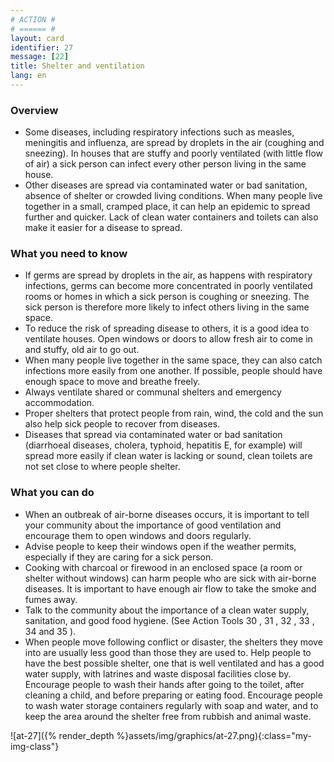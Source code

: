 ```yaml
---
# ACTION #
# ====== #
layout: card
identifier: 27
message: [22]
title: Shelter and ventilation
lang: en
---
```


### Overview

- Some diseases, including respiratory infections such as measles, meningitis and influenza, are spread by droplets in the air (coughing and sneezing). In houses that are stuffy and poorly ventilated (with little flow of air) a sick person can infect every other person living in the same house.
- Other diseases are spread via contaminated water or bad sanitation, absence of shelter or crowded living conditions. When many people live together in a small, cramped place, it can help an epidemic to spread further and quicker. Lack of clean water containers and toilets can also make it easier for a disease to spread. 

### What you need to know

- If germs are spread by droplets in the air, as happens with respiratory infections, germs can become more concentrated in poorly ventilated rooms or homes in which a sick person is coughing or sneezing. The sick person is therefore more likely to infect others living in the same space.
- To reduce the risk of spreading disease to others, it is a good idea to ventilate houses. Open windows or doors to allow fresh air to come in and stuffy, old air to go out.
- When many people live together in the same space, they can also catch infections more easily from one another. If possible, people should have enough space to move and breathe freely. 
- Always ventilate shared or communal shelters and emergency accommodation. 
- Proper shelters that protect people from rain, wind, the cold and the sun also help sick people to recover from diseases. 
- Diseases that spread via contaminated water or bad sanitation (diarrhoeal diseases, cholera, typhoid, hepatitis E, for example) will spread more easily if clean water is lacking or sound, clean toilets are not set close to where people shelter.

### What you can do

- When an outbreak of air-borne diseases occurs, it is important to tell your community about the importance of good ventilation and encourage them to open windows and doors regularly.
- Advise people to keep their windows open if the weather permits, especially if they are caring for a sick person.
- Cooking with charcoal or firewood in an enclosed space (a room or shelter without windows) can harm people who are sick with air-borne diseases. It is important to have enough air flow to take the smoke and fumes away.
- Talk to the community about the importance of a clean water supply, sanitation, and good food hygiene. (See Action Tools 30 <a class="crosslink" href="{% render_depth %}{% render_link action|30 %}"><i class="fas fa-external-link-alt" aria-hidden="true"></i></a>, 31 <a class="crosslink" href="{% render_depth %}{% render_link action|31 %}"><i class="fas fa-external-link-alt" aria-hidden="true"></i></a>, 32 <a class="crosslink" href="{% render_depth %}{% render_link action|32 %}"><i class="fas fa-external-link-alt" aria-hidden="true"></i></a>, 33 <a class="crosslink" href="{% render_depth %}{% render_link action|33 %}"><i class="fas fa-external-link-alt" aria-hidden="true"></i></a>, 34 <a class="crosslink" href="{% render_depth %}{% render_link action|34 %}"><i class="fas fa-external-link-alt" aria-hidden="true"></i></a> and 35 <a class="crosslink" href="{% render_depth %}{% render_link action|35 %}"><i class="fas fa-external-link-alt" aria-hidden="true"></i></a>). 
- When people move following conflict or disaster, the shelters they move into are usually less good than those they are used to. Help people to have the best possible shelter, one that is well ventilated and has a good water supply, with latrines and waste disposal facilities close by. Encourage people to wash their hands after going to the toilet, after cleaning a child, and before preparing or eating food. Encourage people to wash water storage containers regularly with soap and water, and to keep the area around the shelter free from rubbish and animal waste. 

![at-27]({% render_depth %}assets/img/graphics/at-27.png){:class="my-img-class"}
